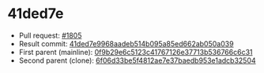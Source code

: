 # 41ded7e
- Pull request: [#1805](https://github.com/MarlinFirmware/Marlin/pull/1805)
- Result commit: [41ded7e9968aadeb514b095a85ed662ab050a039](https://github.com/MarlinFirmware/Marlin/commit/41ded7e9968aadeb514b095a85ed662ab050a039)
- First parent (mainline): [0f9b29e6c5123c41767126e37713b536766c6c31](https://github.com/MarlinFirmware/Marlin/commit/0f9b29e6c5123c41767126e37713b536766c6c31)
- Second parent (clone): [6f06d33be5f4812ae7e37baedb953e1adcb32504](https://github.com/MarlinFirmware/Marlin/commit/6f06d33be5f4812ae7e37baedb953e1adcb32504)
